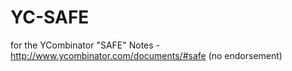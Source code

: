# YC-SAFE
for the YCombinator "SAFE" Notes - http://www.ycombinator.com/documents/#safe (no endorsement)
